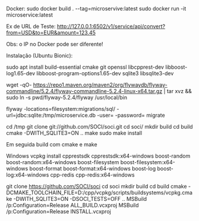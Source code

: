 Docker: sudo docker build . --tag=microservive:latest sudo docker run -it microservice:latest

Ex de URL de Teste: http://127.0.0.1:6502/v1/service/api/convert?from=USD&to=EUR&amount=123.45

Obs: o IP no Docker pode ser diferente!

Instalação (Ubuntu Bionic):

sudo apt install build-essential cmake git openssl libcpprest-dev libboost-log1.65-dev libboost-program-options1.65-dev sqlite3 libsqlite3-dev

wget -qO- https://repo1.maven.org/maven2/org/flywaydb/flyway-commandline/5.2.4/flyway-commandline-5.2.4-linux-x64.tar.gz | tar xvz && sudo ln -s pwd/flyway-5.2.4/flyway /usr/local/bin

flyway -locations=filesystem:migrations/sql/ -url=jdbc:sqlite:/tmp/microservice.db -user= -password= migrate

cd /tmp git clone git://github.com/SOCI/soci.git cd soci/ mkdir build cd build cmake -DWITH_SQLITE3=ON .. make sudo make install

Em seguida build com cmake e make

Windows
vcpkg install cpprestsdk cpprestsdk:x64-windows boost-random boost-random:x64-windows boost-filesystem boost-filesystem:x64-windows boost-format boost-format:x64-windows boost-log boost-log:x64-windows cpp-redis cpp-redis:x64-windows

git clone https://github.com/SOCI/soci
cd soci
mkdir build
cd build
cmake -DCMAKE_TOOLCHAIN_FILE=D:/cpp/vcpkg/scripts/buildsystems/vcpkg.cmake -DWITH_SQLITE3=ON -DSOCI_TESTS=OFF ..
MSBuild /p:Configuration=Release ALL_BUILD.vcxproj
MSBuild /p:Configuration=Release INSTALL.vcxproj